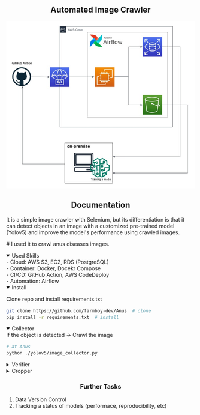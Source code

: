 ## <div align="center"> Automated Image Crawler </div>
<p>
   <img width="850" src="./automated crawler.jpg"></a>
</p>

## <div align="center">Documentation</div>

It is a simple image crawler with Selenium, but its differentiation is that it can detect objects in an image with a customized pre-trained model (Yolov5) and improve the model's performance using crawled images.
<p># I used it to crawl anus diseases images.</p>

<details open>
<summary>Used Skills</summary>
- Cloud: AWS S3, EC2, RDS (PostgreSQL) </br>
- Container: Docker, Docekr Compose </br>
- CI/CD: GitHub Action, AWS CodeDeploy </br>
- Automation: Airflow </br>
</details>

<details open>
<summary>Install</summary>

Clone repo and install requirements.txt
```bash
git clone https://github.com/farmboy-dev/Anus  # clone
pip install -r requirements.txt  # install
```

</details>

<details open>
<summary>Collector</summary>
If the object is detected -> Crawl the image

```bash
# at Anus
python ./yolov5/image_collector.py
```
</details>

<details>
<summary>Verifier</summary>
The customized pre-trained model is not perfect, so sometime it detects a wrong object. That is reason why I made the verifier to feed good quality images to the model.

```bash
# at Anus
python ./yolov5/image_verifier.py
```
</details>

<details>
<summary>Cropper</summary>
My purpose is to detect anus disease (object) and crop the object not whole image.

```bash
# at Anus
python ./yolov5/image_cropper.py
```
</details>

### <div align="Center"> Further Tasks </div>
1. Data Version Control
2. Tracking a status of models (performace, reproducibility, etc)